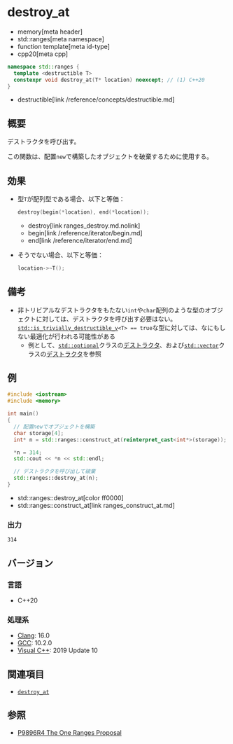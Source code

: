 # destroy_at
* memory[meta header]
* std::ranges[meta namespace]
* function template[meta id-type]
* cpp20[meta cpp]

```cpp
namespace std::ranges {
  template <destructible T>
  constexpr void destroy_at(T* location) noexcept; // (1) C++20
}
```
* destructible[link /reference/concepts/destructible.md]

## 概要
デストラクタを呼び出す。

この関数は、配置`new`で構築したオブジェクトを破棄するために使用する。


## 効果
- 型`T`が配列型である場合、以下と等価：
    ```cpp
    destroy(begin(*location), end(*location));
    ```
    * destroy[link ranges_destroy.md.nolink]
    * begin[link /reference/iterator/begin.md]
    * end[link /reference/iterator/end.md]

- そうでない場合、以下と等価：
    ```cpp
    location->~T();
    ```

## 備考
- 非トリビアルなデストラクタをもたない`int`や`char`配列のような型のオブジェクトに対しては、デストラクタを呼び出す必要はない。[`std::is_trivially_destructible_v`](/reference/type_traits/is_trivially_destructible.md)`<T> == true`な型に対しては、なにもしない最適化が行われる可能性がある
    - 例として、[`std::optional`](/reference/optional/optional.md)クラスの[デストラクタ](/reference/optional/optional/op_destructor.md)、および[`std::vector`](/reference/vector/vector.md)クラスの[デストラクタ](/reference/vector/vector/op_destructor.md)を参照


## 例
```cpp example
#include <iostream>
#include <memory>

int main()
{
  // 配置newでオブジェクトを構築
  char storage[4];
  int* n = std::ranges::construct_at(reinterpret_cast<int*>(storage));

  *n = 314;
  std::cout << *n << std::endl;

  // デストラクタを呼び出して破棄
  std::ranges::destroy_at(n);
}
```
* std::ranges::destroy_at[color ff0000]
* std::ranges::construct_at[link ranges_construct_at.md]

### 出力
```
314
```

## バージョン
### 言語
- C++20

### 処理系
- [Clang](/implementation.md#clang): 16.0
- [GCC](/implementation.md#gcc): 10.2.0
- [Visual C++](/implementation.md#visual_cpp): 2019 Update 10


## 関連項目
- [`destroy_at`](destroy_at.md)

## 参照
- [P9896R4 The One Ranges Proposal](https://www.open-std.org/jtc1/sc22/wg21/docs/papers/2018/p0896r4.pdf)
